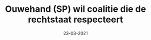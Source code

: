---
layout: post
title:  "Ouwehand (SP) wil coalitie die de rechtstaat respecteert"
date: 23-03-2021
---